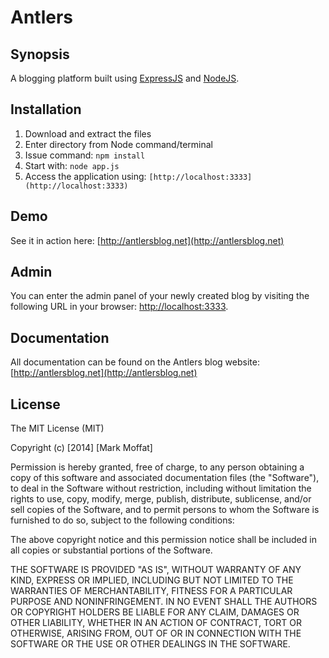 Antlers
=======

## Synopsis

A blogging platform built using [ExpressJS](http://expressjs.com/) and [NodeJS](http://nodejs.org).

## Installation

1. Download and extract the files
2. Enter directory from Node command/terminal
3. Issue command: ```npm install```
4. Start with: ```node app.js```
5. Access the application using:  ```[http://localhost:3333](http://localhost:3333)```

## Demo

See it in action here: [http://antlersblog.net](http://antlersblog.net)

## Admin

You can enter the admin panel of your newly created blog by visiting the following URL in your browser:
[http://localhost:3333](http://localhost:3333/admin).

## Documentation

All documentation can be found on the Antlers blog website: [http://antlersblog.net](http://antlersblog.net)

## License

The MIT License (MIT)

Copyright (c) [2014] [Mark Moffat]

Permission is hereby granted, free of charge, to any person obtaining a copy
of this software and associated documentation files (the "Software"), to deal
in the Software without restriction, including without limitation the rights
to use, copy, modify, merge, publish, distribute, sublicense, and/or sell
copies of the Software, and to permit persons to whom the Software is
furnished to do so, subject to the following conditions:

The above copyright notice and this permission notice shall be included in all
copies or substantial portions of the Software.

THE SOFTWARE IS PROVIDED "AS IS", WITHOUT WARRANTY OF ANY KIND, EXPRESS OR
IMPLIED, INCLUDING BUT NOT LIMITED TO THE WARRANTIES OF MERCHANTABILITY,
FITNESS FOR A PARTICULAR PURPOSE AND NONINFRINGEMENT. IN NO EVENT SHALL THE
AUTHORS OR COPYRIGHT HOLDERS BE LIABLE FOR ANY CLAIM, DAMAGES OR OTHER
LIABILITY, WHETHER IN AN ACTION OF CONTRACT, TORT OR OTHERWISE, ARISING FROM,
OUT OF OR IN CONNECTION WITH THE SOFTWARE OR THE USE OR OTHER DEALINGS IN THE
SOFTWARE.
